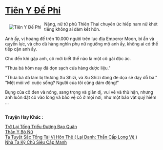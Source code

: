 <a href="https://truyenwiki.net/tien-y-de-phi.36543/" title="Tiên Y Đế Phi"><h1>Tiên Y Đế Phi</h1></a><div style="display:table"><img align="right" style="float: left; padding: 10px;" src="https://truyenwiki.net/a/img/str/src/36543.jpg" alt="Tiên Y Đế Phi">Nàng, nữ tử phủ Thiên Thai chuyên ức hiếp nam nữ khét tiếng không ai dám kết hôn.<p></p> Anh ấy, vị hoàng đế trên 10.000 người trên lục địa Emperor Moon, bí ẩn và quyền lực, và cho dù hàng nghìn phụ nữ ngưỡng mộ anh ấy, không ai có thể tiếp cận anh ấy.<p></p> Cho đến khi gặp anh, cô mới biết thế nào là một cô gái độc ác.<p></p> "Thưa bà hôm nay đã dọn sạch cửa hàng dược liệu."<p></p> "Thưa bà đã làm bị thương Xu Shizi, và Xu Shizi đang đe dọa sẽ dạy dỗ bà." "Mệt mỏi với cuộc sống? Người của tôi cũng dám động!"<p></p> Bụng của cô đen và nóng, sang trọng và giản dị, vui vẻ và thù hận, nhưng anh luôn đặt cô vào lòng và bảo vệ cô ở mọi nơi, như một bảo vật quý hiếm ...</div><p><br><b>Truyện Hay Khác :</b></p><a href="https://truyenwiki.net/tro-lai-tong-trieu-duong-bao-quan.35948/" alt="Trở Lại Tống Triều Đương Bạo Quân">Trở Lại Tống Triều Đương Bạo Quân</a><br/><a href="https://sangtacviet.wordpress.com/2020/10/22/than-y-bo-nu/" alt="Thần Y Bỏ Nữ">Thần Y Bỏ Nữ</a><br/><a href="https://github.com/nownovels/topcv/tree/master/truyenhay/35016" alt="Ta Tuyệt Sắc Tổng Tài Vị Hôn Thê ( Lại Danh: Thần Cấp Long Vệ )">Ta Tuyệt Sắc Tổng Tài Vị Hôn Thê ( Lại Danh: Thần Cấp Long Vệ )</a><br/><a href="https://github.com/nownovels/topcv/tree/master/truyenhay/35781" alt="Nhà Ta Ký Chủ Siêu Cấp Manh">Nhà Ta Ký Chủ Siêu Cấp Manh</a><br/>